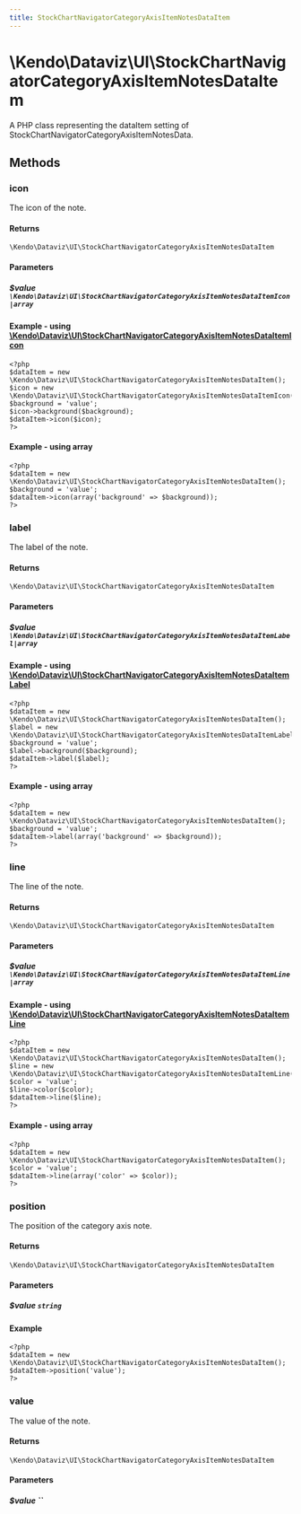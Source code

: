 ```yaml
---
title: StockChartNavigatorCategoryAxisItemNotesDataItem
---
```


# \Kendo\Dataviz\UI\StockChartNavigatorCategoryAxisItemNotesDataItem

A PHP class representing the dataItem setting of StockChartNavigatorCategoryAxisItemNotesData.


## Methods

### icon

The icon of the note.

#### Returns
`\Kendo\Dataviz\UI\StockChartNavigatorCategoryAxisItemNotesDataItem`

#### Parameters

##### $value `\Kendo\Dataviz\UI\StockChartNavigatorCategoryAxisItemNotesDataItemIcon|array`


#### Example - using [\Kendo\Dataviz\UI\StockChartNavigatorCategoryAxisItemNotesDataItemIcon](/kendo-ui/api/wrappers/php/Kendo/Dataviz/UI/StockChartNavigatorCategoryAxisItemNotesDataItemIcon)
    <?php
    $dataItem = new \Kendo\Dataviz\UI\StockChartNavigatorCategoryAxisItemNotesDataItem();
    $icon = new \Kendo\Dataviz\UI\StockChartNavigatorCategoryAxisItemNotesDataItemIcon();
    $background = 'value';
    $icon->background($background);
    $dataItem->icon($icon);
    ?>

#### Example - using array

    <?php
    $dataItem = new \Kendo\Dataviz\UI\StockChartNavigatorCategoryAxisItemNotesDataItem();
    $background = 'value';
    $dataItem->icon(array('background' => $background));
    ?>

### label

The label of the note.

#### Returns
`\Kendo\Dataviz\UI\StockChartNavigatorCategoryAxisItemNotesDataItem`

#### Parameters

##### $value `\Kendo\Dataviz\UI\StockChartNavigatorCategoryAxisItemNotesDataItemLabel|array`


#### Example - using [\Kendo\Dataviz\UI\StockChartNavigatorCategoryAxisItemNotesDataItemLabel](/kendo-ui/api/wrappers/php/Kendo/Dataviz/UI/StockChartNavigatorCategoryAxisItemNotesDataItemLabel)
    <?php
    $dataItem = new \Kendo\Dataviz\UI\StockChartNavigatorCategoryAxisItemNotesDataItem();
    $label = new \Kendo\Dataviz\UI\StockChartNavigatorCategoryAxisItemNotesDataItemLabel();
    $background = 'value';
    $label->background($background);
    $dataItem->label($label);
    ?>

#### Example - using array

    <?php
    $dataItem = new \Kendo\Dataviz\UI\StockChartNavigatorCategoryAxisItemNotesDataItem();
    $background = 'value';
    $dataItem->label(array('background' => $background));
    ?>

### line

The line of the note.

#### Returns
`\Kendo\Dataviz\UI\StockChartNavigatorCategoryAxisItemNotesDataItem`

#### Parameters

##### $value `\Kendo\Dataviz\UI\StockChartNavigatorCategoryAxisItemNotesDataItemLine|array`


#### Example - using [\Kendo\Dataviz\UI\StockChartNavigatorCategoryAxisItemNotesDataItemLine](/kendo-ui/api/wrappers/php/Kendo/Dataviz/UI/StockChartNavigatorCategoryAxisItemNotesDataItemLine)
    <?php
    $dataItem = new \Kendo\Dataviz\UI\StockChartNavigatorCategoryAxisItemNotesDataItem();
    $line = new \Kendo\Dataviz\UI\StockChartNavigatorCategoryAxisItemNotesDataItemLine();
    $color = 'value';
    $line->color($color);
    $dataItem->line($line);
    ?>

#### Example - using array

    <?php
    $dataItem = new \Kendo\Dataviz\UI\StockChartNavigatorCategoryAxisItemNotesDataItem();
    $color = 'value';
    $dataItem->line(array('color' => $color));
    ?>

### position
The position of the category axis note.

#### Returns
`\Kendo\Dataviz\UI\StockChartNavigatorCategoryAxisItemNotesDataItem`

#### Parameters

##### $value `string`



#### Example 
    <?php
    $dataItem = new \Kendo\Dataviz\UI\StockChartNavigatorCategoryAxisItemNotesDataItem();
    $dataItem->position('value');
    ?>

### value
The value of the note.

#### Returns
`\Kendo\Dataviz\UI\StockChartNavigatorCategoryAxisItemNotesDataItem`

#### Parameters

##### $value ``



